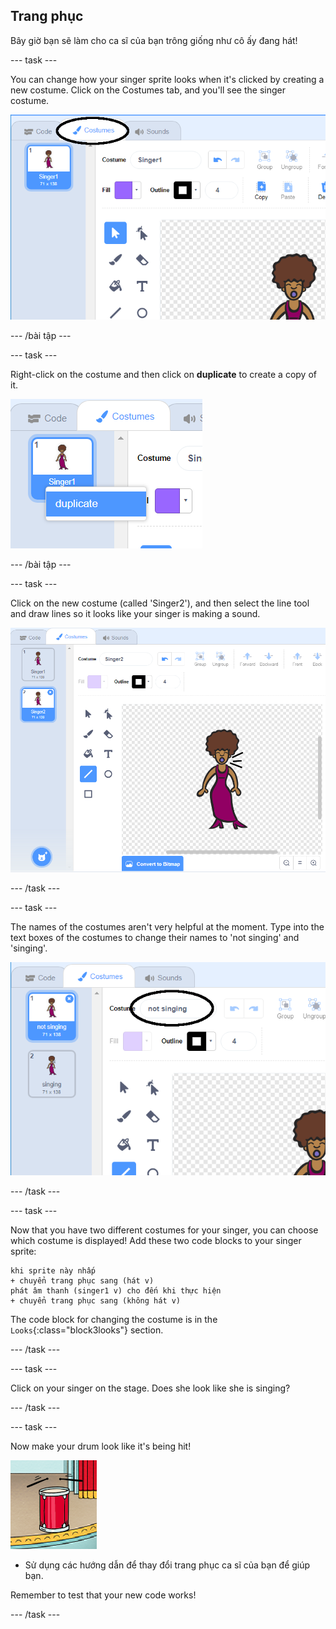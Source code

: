 ## Trang phục

Bây giờ bạn sẽ làm cho ca sĩ của bạn trông giống như cô ấy đang hát!

\--- task \---

You can change how your singer sprite looks when it's clicked by creating a new costume. Click on the Costumes tab, and you'll see the singer costume.

![screenshot](images/band-singer-costume-annotated.png)

\--- /bài tập \---

\--- task \---

Right-click on the costume and then click on **duplicate** to create a copy of it.

![screenshot](images/band-singer-duplicate.png)

\--- /bài tập \---

\--- task \---

Click on the new costume (called 'Singer2'), and then select the line tool and draw lines so it looks like your singer is making a sound.

![screenshot](images/band-singer-click.png)

\--- /task \---

\--- task \---

The names of the costumes aren't very helpful at the moment. Type into the text boxes of the costumes to change their names to 'not singing' and 'singing'.

![screenshot](images/band-singer-name-annotated.png)

\--- /task \---

\--- task \---

Now that you have two different costumes for your singer, you can choose which costume is displayed! Add these two code blocks to your singer sprite:

```blocks3
khi sprite này nhấp
+ chuyển trang phục sang (hát v)
phát âm thanh (singer1 v) cho đến khi thực hiện
+ chuyển trang phục sang (không hát v)
```

The code block for changing the costume is in the `Looks`{:class="block3looks"} section.

\--- /task \---

\--- task \---

Click on your singer on the stage. Does she look like she is singing?

\--- /task \---

\--- task \---

Now make your drum look like it's being hit!

![screenshot](images/band-drum-final.png)

- Sử dụng các hướng dẫn để thay đổi trang phục ca sĩ của bạn để giúp bạn.

Remember to test that your new code works!

\--- /task \---